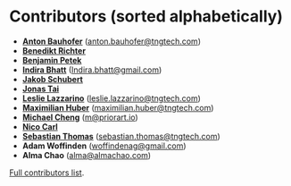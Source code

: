<!--
SPDX-FileCopyrightText: Facebook, Inc. and its affiliates
SPDX-FileCopyrightText: TNG Technology Consulting GmbH <https://www.tngtech.com>

SPDX-License-Identifier: CC0-1.0
-->

# Contributors (sorted alphabetically)

* **[Anton Bauhofer](https://github.com/antonbauhofer)** (<anton.bauhofer@tngtech.com>)
* **[Benedikt Richter](https://github.com/benedikt-richter)**
* **[Benjamin Petek](https://github.com/b-petek)**
* **[Indira Bhatt](https://github.com/indirabhatt)** (<Indira.bhatt@gmail.com>)
* **[Jakob Schubert](https://github.com/JakobSchubert)**
* **[Jonas Tai](https://github.com/jonas-tai)**
* **[Leslie Lazzarino](https://github.com/leslielazzarino)** (<leslie.lazzarino@tngtech.com>)
* **[Maximilian Huber](https://github.com/maxhbr)** (<maximilian.huber@tngtech.com>)
* **[Michael Cheng](https://github.com/syotfs)** (<m@priorart.io>)
* **[Nico Carl](https://github.com/nicarl)**
* **[Sebastian Thomas](https://github.com/sebathomas)** (<sebastian.thomas@tngtech.com>)
* **Adam Woffinden** (<woffindenag@gmail.com>)
* **Alma Chao** (<alma@almachao.com>)


[Full contributors list](https://github.com/opossum-tool/OpossumUI/contributors).

